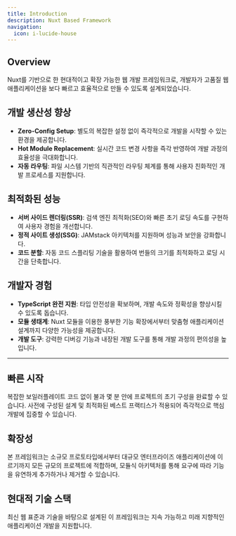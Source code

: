 ```yaml
---
title: Introduction
description: Nuxt Based Framework
navigation:
  icon: i-lucide-house
---
```


## Overview
Nuxt를 기반으로 한 현대적이고 확장 가능한 웹 개발 프레임워크로, 개발자가 고품질 웹 애플리케이션을 보다 빠르고 효율적으로 만들 수 있도록 설계되었습니다.

## 개발 생산성 향상  
- **Zero-Config Setup**: 별도의 복잡한 설정 없이 즉각적으로 개발을 시작할 수 있는 환경을 제공합니다.
- **Hot Module Replacement**: 실시간 코드 변경 사항을 즉각 반영하여 개발 과정의 효율성을 극대화합니다.
- **자동 라우팅**: 파일 시스템 기반의 직관적인 라우팅 체계를 통해 사용자 친화적인 개발 프로세스를 지원합니다.

## 최적화된 성능
- **서버 사이드 렌더링(SSR)**: 검색 엔진 최적화(SEO)와 빠른 초기 로딩 속도를 구현하여 사용자 경험을 개선합니다.
- **정적 사이트 생성(SSG)**: JAMstack 아키텍처를 지원하며 성능과 보안을 강화합니다.
- **코드 분할**: 자동 코드 스플리팅 기술을 활용하여 번들의 크기를 최적화하고 로딩 시간을 단축합니다.

## 개발자 경험
- **TypeScript 완전 지원**: 타입 안전성을 확보하며, 개발 속도와 정확성을 향상시킬 수 있도록 돕습니다.
- **모듈 생태계**: Nuxt 모듈을 이용한 풍부한 기능 확장에서부터 맞춤형 애플리케이션 설계까지 다양한 가능성을 제공합니다.
- **개발 도구**: 강력한 디버깅 기능과 내장된 개발 도구를 통해 개발 과정의 편의성을 높입니다.

---

## 빠른 시작
복잡한 보일러플레이트 코드 없이 불과 몇 분 안에 프로젝트의 초기 구성을 완료할 수 있습니다. 사전에 구성된 설계 및 최적화된 베스트 프랙티스가 적용되어 즉각적으로 핵심 개발에 집중할 수 있습니다.

## 확장성
본 프레임워크는 소규모 프로토타입에서부터 대규모 엔터프라이즈 애플리케이션에 이르기까지 모든 규모의 프로젝트에 적합하며, 모듈식 아키텍처를 통해 요구에 따라 기능을 유연하게 추가하거나 제거할 수 있습니다.

## 현대적 기술 스택
최신 웹 표준과 기술을 바탕으로 설계된 이 프레임워크는 지속 가능하고 미래 지향적인 애플리케이션 개발을 지원합니다.
